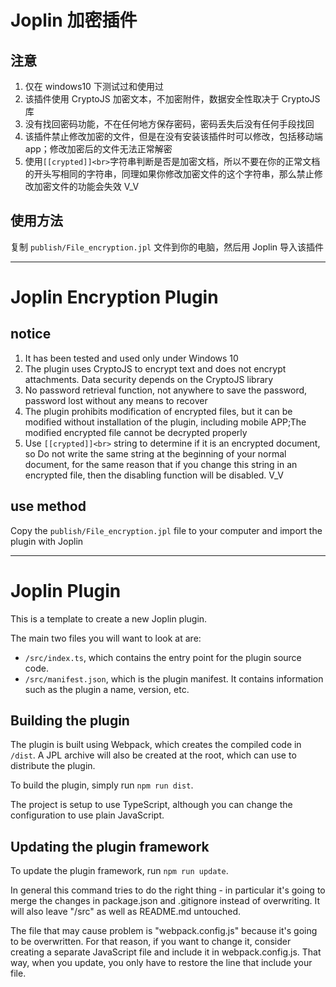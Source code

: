 # Joplin 加密插件

## 注意

1. 仅在 windows10 下测试过和使用过
2. 该插件使用 CryptoJS 加密文本，不加密附件，数据安全性取决于 CryptoJS 库
3. 没有找回密码功能，不在任何地方保存密码，密码丢失后没有任何手段找回
4. 该插件禁止修改加密的文件，但是在没有安装该插件时可以修改，包括移动端 app；修改加密后的文件无法正常解密
5. 使用`[[crypted]]<br>`字符串判断是否是加密文档，所以不要在你的正常文档的开头写相同的字符串，同理如果你修改加密文件的这个字符串，那么禁止修改加密文件的功能会失效 V_V

## 使用方法

复制 `publish/File_encryption.jpl` 文件到你的电脑，然后用 Joplin 导入该插件

---

# Joplin Encryption Plugin

## notice

1. It has been tested and used only under Windows 10
2. The plugin uses CryptoJS to encrypt text and does not encrypt attachments. Data security depends on the CryptoJS library
3. No password retrieval function, not anywhere to save the password, password lost without any means to recover
4. The plugin prohibits modification of encrypted files, but it can be modified without installation of the plugin, including mobile APP;The modified encrypted file cannot be decrypted properly
5. Use `[[crypted]]<br>` string to determine if it is an encrypted document, so Do not write the same string at the beginning of your normal document, for the same reason that if you change this string in an encrypted file, then the disabling function will be disabled. V_V

## use method

Copy the `publish/File_encryption.jpl` file to your computer and import the plugin with Joplin

---

# Joplin Plugin

This is a template to create a new Joplin plugin.

The main two files you will want to look at are:

- `/src/index.ts`, which contains the entry point for the plugin source code.
- `/src/manifest.json`, which is the plugin manifest. It contains information such as the plugin a name, version, etc.

## Building the plugin

The plugin is built using Webpack, which creates the compiled code in `/dist`. A JPL archive will also be created at the root, which can use to distribute the plugin.

To build the plugin, simply run `npm run dist`.

The project is setup to use TypeScript, although you can change the configuration to use plain JavaScript.

## Updating the plugin framework

To update the plugin framework, run `npm run update`.

In general this command tries to do the right thing - in particular it's going to merge the changes in package.json and .gitignore instead of overwriting. It will also leave "/src" as well as README.md untouched.

The file that may cause problem is "webpack.config.js" because it's going to be overwritten. For that reason, if you want to change it, consider creating a separate JavaScript file and include it in webpack.config.js. That way, when you update, you only have to restore the line that include your file.
